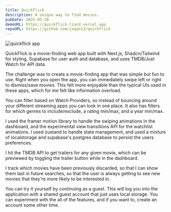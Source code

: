 ```yaml
---
title: QuickFlick
description: A unique way to find movies.
pubDate: 2025-05-28
demoURL: https://quickflick-liard.vercel.app
repoURL: https://github.com/joayo13/quickflick
---
```


![quickflick app](/quickflick.png)

QuickFlick is a movie-finding web app built with Next.js, Shadcn/Tailwind for styling, Supabase for user auth and database, and uses TMDB/Just Watch for API data.

The challenge was to create a movie-finding app that was simple but fun to use. Right when you open the app, you can immediately swipe left or right to dismiss/save movies. This felt more enjoyable than the typical UIs used in these apps, which for me felt like information overload.

You can filter based on Watch Providers, so instead of bouncing around your different streaming apps you can look in one place. It also has filters for which genres to include/exclude, a rating min/max, and a year min/max.

I used the framer motion library to handle the swiping animations in the dashboard, and the experimental view transitions API for the watchlist animations. I used zustand to handle state management, and used a mixture of localstorage and supabase's postgres database to persist the users preferences.

I hit the TMDB API to get trailers for any given movie, which can be previewed by toggling the trailer button while in the dashboard.

I track which movies have been previously discarded, so that I can show them last in future searches, so that the user is always getting to see new movies that they're more likely to be interested in.

You can try it yourself by continuing as a guest. This will log you into the application with a shared guest account that just uses local storage. You can experiment with the all of the features, and if you want to, create an account some other time.
